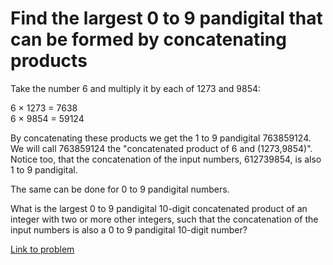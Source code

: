 # Find the largest 0 to 9 pandigital that can be formed by concatenating products

<p>Take the number 6 and multiply it by each of 1273 and 9854:</p>

<p class="margin_left">6 × 1273 =  7638<br />
6 × 9854 = 59124</p>

<p>By concatenating these products we get the 1 to 9 pandigital 763859124. We will call 763859124 the "concatenated product of 6 and (1273,9854)". Notice too, that the concatenation of the input numbers, 612739854, is also 1 to 9 pandigital.</p>

<p>The same can be done for 0 to 9 pandigital numbers.</p>

<p>What is the largest 0 to 9 pandigital 10-digit concatenated product of an integer with two or more other integers, such that the concatenation of the input numbers is also a 0 to 9 pandigital 10-digit number?</p>

[Link to problem](https://projecteuler.net/problem=170)
